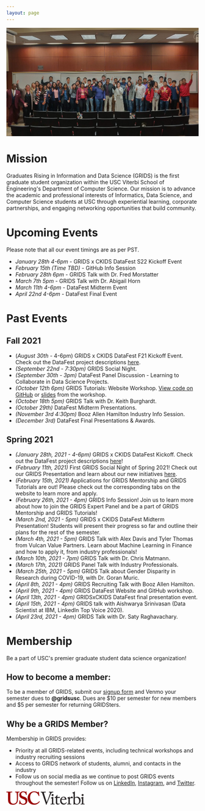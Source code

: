 ```yaml
---
layout: page
---
```


![alt-text](/assets/img/grids_group_photo_new.jpg "GRIDS group photo")

# Mission

Graduates Rising in Information and Data Science (GRIDS) is the first graduate student organization within the USC Viterbi School of Engineering's Department of Computer Science. Our mission is to advance the academic and professional interests of Informatics, Data Science, and Computer Science students at USC through experiential learning, corporate partnerships, and engaging networking opportunities that build community.

# Upcoming Events
Please note that all our event timings are as per PST.

- *January 28th 4-6pm* - GRIDS x CKIDS DataFest S22 Kickoff Event
- *February 15th (Time TBD)* - GitHub Info Session
- *February 28th 6pm* - GRIDS Talk with Dr. Fred Morstatter
- *March 7th 5pm* - GRIDS Talk with Dr. Abigail Horn
- *March 11th 4-6pm* - DataFest Midterm Event
- *April 22nd 4-6pm* - DataFest Final Event


# Past Events

## Fall 2021
- (*August 30th* - 4-6pm) GRIDS x CKIDS DataFest F21 Kickoff Event. Check out the DataFest project descriptions [here](https://sites.usc.edu/ckids/datafest-f21-fall-2021/).
- *(September 22nd - 7:30pm)* GRIDS Social Night.
- *(September 30th - 3pm)* DataFest Panel Discussion - Learning to Collaborate in Data Science Projects.
- *(October 12th 6pm)* GRIDS Tutorials: Website Workshop. [View code on GitHub](https://github.com/gridsusc/GRIDS-Tutorials/tree/main/Bootstrap_Workshop_1_Fall2021) or [slides](https://docs.google.com/presentation/d/1puHJXeuc6davvuEdarLkImHy-Kp4DbFMuz7dHwaUSds/edit?usp=sharing) from the workshop.
- *(October 18th 5pm)* GRIDS Talk with Dr. Keith Burghardt.
- *(October 29th)* DataFest Midterm Presentations.
- *(November 3rd 4:30pm)* Booz Allen Hamilton Industry Info Session.
- *(December 3rd)* DataFest Final Presentations & Awards.

## Spring 2021
- *(January 28th, 2021 - 4-6pm)* GRIDS x CKIDS DataFest Kickoff. Check out the DataFest project descriptions [here](https://drive.google.com/file/d/1TC1fV8Q0-FMtkbOSCZ8W23-Cmlt1Leq7/view?usp=sharing)!
- *(February 11th, 2021)* First GRIDS Social Night of Spring 2021! Check out our GRIDS Presentation and learn about our new initiatives [here](https://drive.google.com/file/d/1_FivGOBCWlpvxUlrNIh_PmT7G7vZhvgt/view?usp=sharing).
- *(February 15th, 2021)* Applications for GRIDS Mentorship and GRIDS Tutorials are out! Please check out the corresponding tabs on the website to learn more and apply.
- *(February 26th, 2021 - 4pm)* GRIDS Info Session! Join us to learn more about how to join the GRIDS Expert Panel and be a part of GRIDS Mentorship and GRIDS Tutorials!
- *(March 2nd, 2021 - 5pm)* GRIDS x CKIDS DataFest Midterm Presentation! Students will present their progress so far and outline their plans for the rest of the semester.
- *(March 4th, 2021 - 5pm)* GRIDS Talk with Alex Davis and Tyler Thomas from Vulcan Value Partners. Learn about Machine Learning in Finance and how to apply it, from industry professionals!
- *(March 10th, 2021 - 7pm)* GRIDS Talk with Dr. Chris Matmann.
- *(March 17th, 2021)* GRIDS Panel Talk with Industry Professionals.
- *(March 25th, 2021 - 5pm)* GRIDS Talk about Gender Disparity in Research during COVID-19, with Dr. Goran Muric.
- *(April 8th, 2021 - 4pm)* GRIDS Recruiting Talk with Booz Allen Hamilton.
- *(April 9th, 2021 - 4pm)* GRIDS DataFest Website and GitHub workshop.
- *(April 13th, 2021 - 4pm)* GRIDSxCKIDS DataFest final presentation event.
- *(April 15th, 2021 - 4pm)* GRIDS talk with Aishwarya Srinivasan (Data Scientist at IBM, LinkedIn Top Voice 2020).
- *(April 23rd, 2021 - 4pm)* GRIDS Talk with Dr. Saty Raghavachary.

# Membership

Be a part of USC's premier graduate student data science organization!
 
## How to become a member:
To be a member of GRIDS, submit our [signup form](https://forms.gle/FDC4xnDmSBJNC8SN7) and Venmo your semester dues to **@gridsusc**. Dues are $10 per semester for new members and $5 per semester for returning GRIDSters. 
 
## Why be a GRIDS Member?
Membership in GRIDS provides:
- Priority at all GRIDS-related events, including technical workshops and industry recruiting sessions
- Access to GRIDS network of students, alumni, and contacts in the industry
- Follow us on social media as we continue to post GRIDS events throughout the semester! Follow us on [LinkedIn](https://www.linkedin.com/company/gridsusc), [Instagram](https://www.instagram.com/gridsusc/), and [Twitter](https://twitter.com/gridsusc).

![alt-text](/assets/img/USC_Viterbi_logo.png "USC Viterbi")
